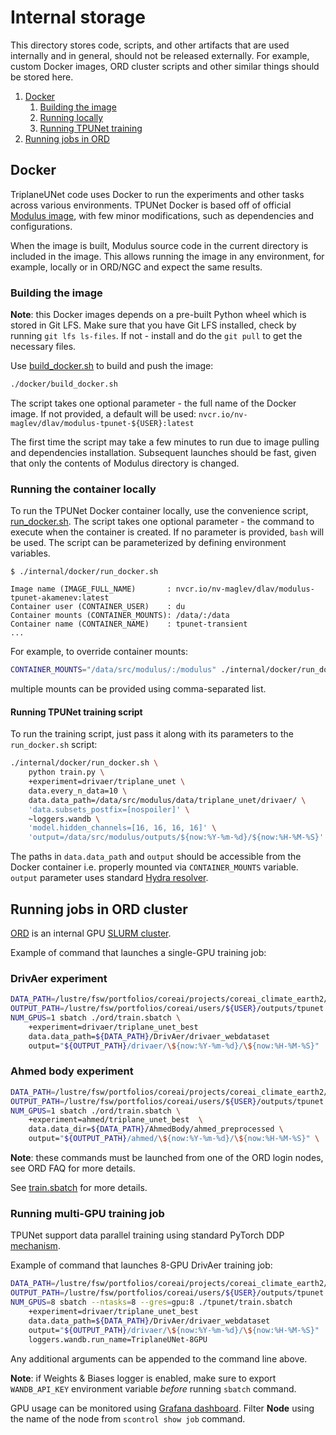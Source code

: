 # Internal storage

This directory stores code, scripts, and other artifacts that are used internally
and in general, should not be released externally. For example, custom Docker images,
ORD cluster scripts and other similar things should be stored here.

1. [Docker](#docker)
    1. [Building the image](#building-the-image)
    2. [Running locally](#running-the-container-locally)
    3. [Running TPUNet training](#running-tpunet-training-script)
2. [Running jobs in ORD](#running-jobs-in-ord-cluster)

## Docker

TriplaneUNet code uses Docker to run the experiments and other tasks
across various environments.
TPUNet Docker is based off of official [Modulus image](https://catalog.ngc.nvidia.com/orgs/nvidia/teams/modulus/containers/modulus/tags),
with few minor modifications, such as dependencies and configurations.

When the image is built, Modulus source code in the current directory
is included in the image. This allows running the image in any environment,
for example, locally or in ORD/NGC and expect the same results.

### Building the image

**Note**: this Docker images depends on a pre-built Python wheel which is stored in Git LFS.
Make sure that you have Git LFS installed, check by running `git lfs ls-files`.
If not - install and do the `git pull` to get the necessary files.

Use [build_docker.sh](./docker/build_docker.sh) to build and push the image:

```bash
./docker/build_docker.sh
```

The script takes one optional parameter - the full name of the Docker image.
If not provided, a default will be used: `nvcr.io/nv-maglev/dlav/modulus-tpunet-${USER}:latest`

The first time the script may take a few minutes to run due to image pulling
and dependencies installation. Subsequent launches should be fast, given that only the
contents of Modulus directory is changed.

### Running the container locally

To run the TPUNet Docker container locally, use the convenience script,
[run_docker.sh](./docker/run_docker.sh). The script takes one optional
parameter - the command to execute when the container is created.
If no parameter is provided, `bash` will be used.
The script can be parameterized by defining environment variables.

```text
$ ./internal/docker/run_docker.sh

Image name (IMAGE_FULL_NAME)       : nvcr.io/nv-maglev/dlav/modulus-tpunet-akamenev:latest
Container user (CONTAINER_USER)    : du
Container mounts (CONTAINER_MOUNTS): /data/:/data
Container name (CONTAINER_NAME)    : tpunet-transient
...
```

For example, to override container mounts:

```bash
CONTAINER_MOUNTS="/data/src/modulus/:/modulus" ./internal/docker/run_docker.sh
```

multiple mounts can be provided using comma-separated list.

#### Running TPUNet training script

To run the training script, just pass it along with its parameters
to the `run_docker.sh` script:

```bash
./internal/docker/run_docker.sh \
    python train.py \
    +experiment=drivaer/triplane_unet \
    data.every_n_data=10 \
    data.data_path=/data/src/modulus/data/triplane_unet/drivaer/ \
    'data.subsets_postfix=[nospoiler]' \
    ~loggers.wandb \
    'model.hidden_channels=[16, 16, 16, 16]' \
    'output=/data/src/modulus/outputs/${now:%Y-%m-%d}/${now:%H-%M-%S}'
```

The paths in `data.data_path` and `output` should be accessible from the Docker container
i.e. properly mounted via `CONTAINER_MOUNTS` variable. `output` parameter uses standard
[Hydra resolver](https://hydra.cc/docs/configure_hydra/intro/#resolvers-provided-by-hydra).

## Running jobs in ORD cluster

[ORD](https://confluence.nvidia.com/display/HWINFCSSUP/CS-OCI-ORD+FAQ)
is an internal GPU [SLURM cluster](https://slurm.schedmd.com/overview.html).

Example of command that launches a single-GPU training job:

### DrivAer experiment

```bash
DATA_PATH=/lustre/fsw/portfolios/coreai/projects/coreai_climate_earth2/datasets
OUTPUT_PATH=/lustre/fsw/portfolios/coreai/users/${USER}/outputs/tpunet
NUM_GPUS=1 sbatch ./ord/train.sbatch \
    +experiment=drivaer/triplane_unet_best                              \
    data.data_path=${DATA_PATH}/DrivAer/drivaer_webdataset              \
    output="${OUTPUT_PATH}/drivaer/\${now:%Y-%m-%d}/\${now:%H-%M-%S}"   \
```

### Ahmed body experiment

```bash
DATA_PATH=/lustre/fsw/portfolios/coreai/projects/coreai_climate_earth2/datasets
OUTPUT_PATH=/lustre/fsw/portfolios/coreai/users/${USER}/outputs/tpunet
NUM_GPUS=1 sbatch ./ord/train.sbatch \
    +experiment=ahmed/triplane_unet_best  \
    data.data_dir=${DATA_PATH}/AhmedBody/ahmed_preprocessed \
    output="${OUTPUT_PATH}/ahmed/\${now:%Y-%m-%d}/\${now:%H-%M-%S}" \
```

**Note**: these commands must be launched from one of the ORD login nodes,
see ORD FAQ for more details.

See [train.sbatch](./ord/train.sbatch) for more details.

### Running multi-GPU training job

TPUNet support data parallel training using standard PyTorch DDP [mechanism](https://pytorch.org/docs/2.2/generated/torch.nn.parallel.DistributedDataParallel.html#).

Example of command that launches 8-GPU DrivAer training job:

```bash
DATA_PATH=/lustre/fsw/portfolios/coreai/projects/coreai_climate_earth2/datasets
OUTPUT_PATH=/lustre/fsw/portfolios/coreai/users/${USER}/outputs/tpunet
NUM_GPUS=8 sbatch --ntasks=8 --gres=gpu:8 ./tpunet/train.sbatch
    +experiment=drivaer/triplane_unet_best                              \
    data.data_path=${DATA_PATH}/DrivAer/drivaer_webdataset              \
    output="${OUTPUT_PATH}/drivaer/\${now:%Y-%m-%d}/\${now:%H-%M-%S}"   \
    loggers.wandb.run_name=TriplaneUNet-8GPU
```

Any additional arguments can be appended to the command line above.

**Note**: if Weights & Biases logger is enabled, make sure to export `WANDB_API_KEY` environment
variable *before* running `sbatch` command.

GPU usage can be monitored using [Grafana dashboard](https://grafana.nvidia.com/d/fdimc4dtoyfpcf/draco-oci-clusters-dcgm?orgId=10&var-cluster=cs-oci-ord).
Filter **Node** using the name of the node from `scontrol show job` command.
